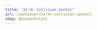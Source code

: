 ```yaml
---
title: "24 Hr Collision Center"
url: /vancouver/24-hr-collision-center/
shop: Autowerkstatt
---
```

